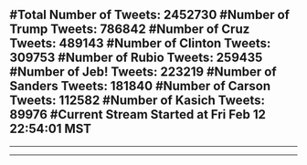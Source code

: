 #Total Number of Tweets: 2452730 
#Number of Trump Tweets: 786842
#Number of Cruz Tweets: 489143
#Number of Clinton Tweets: 309753
#Number of Rubio Tweets: 259435
#Number of Jeb! Tweets: 223219
#Number of Sanders Tweets: 181840
#Number of Carson Tweets: 112582
#Number of Kasich Tweets: 89976
#Current Stream Started at Fri Feb 12 22:54:01 MST
---
---
---
